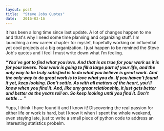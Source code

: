 ```yaml
---
layout: post
title:  "Steve Jobs Quotes"
date:   2016-02-16
---
```


<span class="dropcap">I</span>t has been a long time since last update. A lot of changes happen to me and that's why I need some time planning and organizing stuff. I'm launching a new career chapter for myslef, hopefully working on influential yet cool projects at a big organization. I just happen to be remined the Steve Job's quotes and I feel I must write down what I'm feeling.

***“You’ve got to find what you love. And that is as true for your work as it is for your lovers. Your work is going to fill a large part of your life, and the only way to be truly satisfied is to do what you believe is great work. And the only way to do great work is to love what you do. If you haven’t found it yet, keep looking. Don’t settle. As with all matters of the 
heart, you’ll know when you find it. And, like any great relationship, it just gets better and better as the years roll on. 
So keep looking until you find it. Don’t settle ... "***


Yups, I think I have found it and I know it! Discovering the real passion for either life or work is hard, but I know it when I spent the whole weekend, even staying late, just to write a small piece of python code to address an interesting statistics probelm. 

